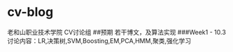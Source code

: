 # cv-blog
老和山职业技术学院 CV讨论组
##预期
若干博文，及算法实现
###Week1 - 10.3
讨论内容：LR,决策树,SVM,Boosting,EM,PCA,HMM,聚类,强化学习
